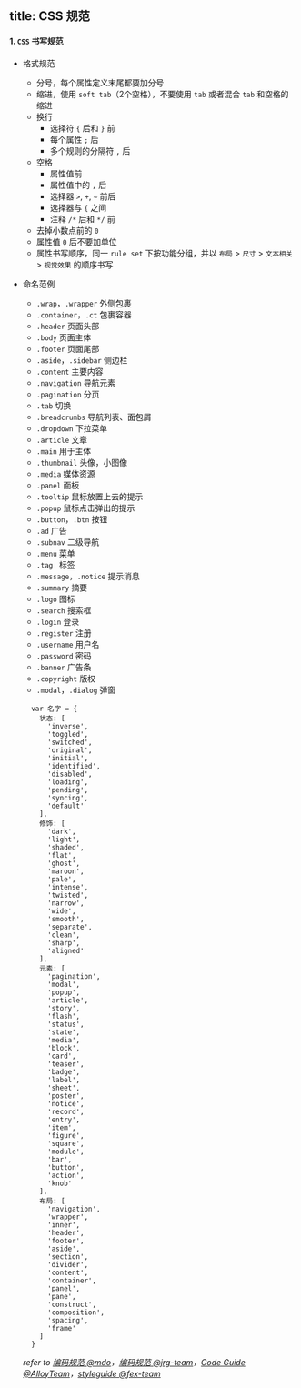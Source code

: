 title: CSS 规范
---

#### 1. `CSS` 书写规范
- 格式规范
  - 分号，每个属性定义末尾都要加分号
  - 缩进，使用 `soft tab`（2个空格），不要使用 `tab` 或者混合 `tab` 和空格的缩进
  - 换行
    + 选择符 `{` 后和 `}` 前
    + 每个属性 `;` 后
    + 多个规则的分隔符 `,` 后
  - 空格
    + 属性值前
    + 属性值中的 `,` 后
    + 选择器 `>`, `+`, `~` 前后
    + 选择器与 `{` 之间
    + 注释 `/*` 后和 `*/` 前
  - 去掉小数点前的 `0`
  - 属性值 `0` 后不要加单位
  - 属性书写顺序，同一 `rule set` 下按功能分组，并以 `布局` > `尺寸` > `文本相关` > `视觉效果` 的顺序书写

- 命名范例
  - `.wrap`，`.wrapper` 外侧包裹
  - `.container`，`.ct` 包裹容器
  - `.header` 页面头部
  - `.body` 页面主体
  - `.footer` 页面尾部
  - `.aside`，`.sidebar` 侧边栏
  - `.content` 主要内容
  - `.navigation` 导航元素
  - `.pagination` 分页
  - `.tab` 切换
  - `.breadcrumbs` 导航列表、面包屑
  - `.dropdown` 下拉菜单
  - `.article` 文章
  - `.main` 用于主体
  - `.thumbnail` 头像，小图像
  - `.media` 媒体资源
  - `.panel` 面板
  - `.tooltip` 鼠标放置上去的提示
  - `.popup` 鼠标点击弹出的提示
  - `.button`，`.btn` 按钮
  - `.ad` 广告
  - `.subnav` 二级导航
  - `.menu` 菜单
  - `.tag ` 标签
  - `.message`，`.notice` 提示消息
  - `.summary` 摘要
  - `.logo` 图标
  - `.search` 搜索框
  - `.login` 登录
  - `.register` 注册
  - `.username` 用户名
  - `.password` 密码
  - `.banner` 广告条
  - `.copyright` 版权
  - `.modal`，`.dialog` 弹窗

  ```
    var 名字 = {
      状态: [
        'inverse',
        'toggled',
        'switched',
        'original',
        'initial',
        'identified',
        'disabled',
        'loading',
        'pending',
        'syncing',
        'default'
      ],
      修饰: [
        'dark',
        'light',
        'shaded',
        'flat',
        'ghost',
        'maroon',
        'pale',
        'intense',
        'twisted',
        'narrow',
        'wide',
        'smooth',
        'separate',
        'clean',
        'sharp',
        'aligned'
      ],
      元素: [
        'pagination',
        'modal',
        'popup',
        'article',
        'story',
        'flash',
        'status',
        'state',
        'media',
        'block',
        'card',
        'teaser',
        'badge',
        'label',
        'sheet',
        'poster',
        'notice',
        'record',
        'entry',
        'item',
        'figure',
        'square',
        'module',
        'bar',
        'button',
        'action',
        'knob'
      ],
      布局: [
        'navigation',
        'wrapper',
        'inner',
        'header',
        'footer',
        'aside',
        'section',
        'divider',
        'content',
        'container',
        'panel',
        'pane',
        'construct',
        'composition',
        'spacing',
        'frame'
      ]
    }
  ```
  *refer to [编码规范 @mdo](http://codeguide.bootcss.com/)，[编码规范 @jrg-team](http://book.jirengu.com/jrg-team/frontend-knowledge-ppt/CSS-%E7%BC%96%E7%A0%81%E8%A7%84%E8%8C%83.md.html)，[Code Guide @AlloyTeam](http://alloyteam.github.io/CodeGuide/)，[styleguide @fex-team](https://github.com/fex-team/styleguide)*
